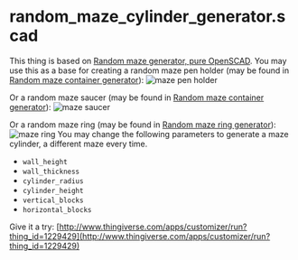 # random_maze_cylinder_generator.scad

This thing is based on [Random maze generator, pure OpenSCAD](https://www.thingiverse.com/thing:1185425). You may use this as a base for creating a random maze pen holder (may be found in [Random maze container generator](http://www.thingiverse.com/thing:1229469)):
![maze pen holder](http://thingiverse-production-new.s3.amazonaws.com/renders/50/9c/72/af/a2/7f2e204c4a3f6e92d24e831b2f8fbc72_preview_featured.jpg)

Or a random maze saucer (may be found in [Random maze container generator](http://www.thingiverse.com/thing:1229469)):
![maze saucer](http://thingiverse-production-new.s3.amazonaws.com/renders/6e/09/8f/02/13/10447089_10153152413951831_6228157077959784037_n_preview_featured.jpg)

Or a random maze ring (may be found in [Random maze ring generator](http://www.thingiverse.com/thing:1229540)):
![maze ring](http://thingiverse-production-new.s3.amazonaws.com/renders/c1/4e/eb/21/c2/5995_10153152396446831_4463381555734606843_n_preview_featured.jpg)
You may change the following parameters to generate a maze cylinder, a different maze every time.

- `wall_height`
- `wall_thickness`
- `cylinder_radius`
- `cylinder_height`
- `vertical_blocks`
- `horizontal_blocks`

Give it a try:
[http://www.thingiverse.com/apps/customizer/run?thing_id=1229429](http://www.thingiverse.com/apps/customizer/run?thing_id=1229429)

